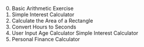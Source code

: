0. Basic Arithmetic Exercise
1. Simple Interest Calculator
2. Calculate the Area of a Rectangle
3. Convert Hours to Seconds
4. User Input Age Calculator Simple Interest Calculator
5. Personal Finance Calculator
